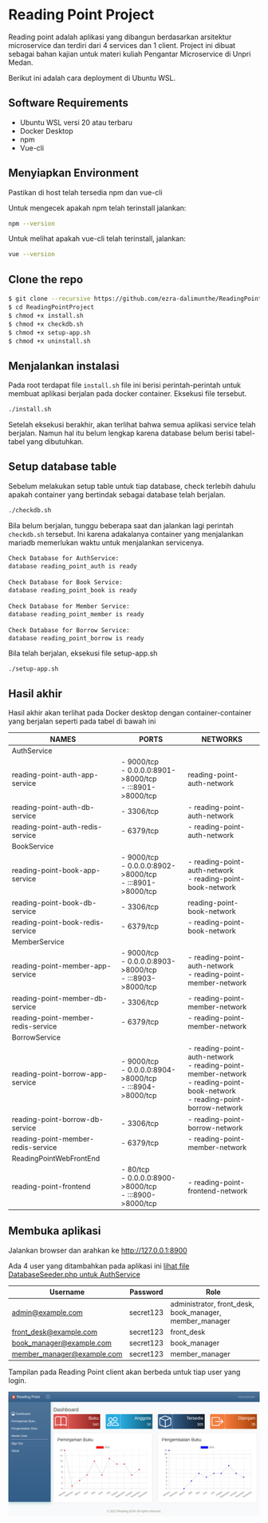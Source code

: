 # Reading Point Project

Reading point adalah aplikasi yang dibangun berdasarkan arsitektur microservice dan terdiri dari 4 services  dan 1 client. Project ini dibuat sebagai bahan kajian untuk materi kuliah Pengantar Microservice di Unpri Medan.

Berikut ini adalah cara deployment di Ubuntu WSL.

## Software Requirements 

- Ubuntu WSL versi 20 atau terbaru
- Docker Desktop
- npm
- Vue-cli 

## Menyiapkan Environment

Pastikan di host telah tersedia npm dan vue-cli

Untuk mengecek apakah npm telah terinstall jalankan:

```bash
npm --version
```

Untuk melihat apakah vue-cli telah terinstall, jalankan:

```bash
vue --version
```


## Clone the repo

```bash
$ git clone --recursive https://github.com/ezra-dalimunthe/ReadingPointProject.git
$ cd ReadingPointProject
$ chmod +x install.sh
$ chmod +x checkdb.sh
$ chmod +x setup-app.sh
$ chmod +x uninstall.sh
```

## Menjalankan instalasi 

Pada root terdapat file `install.sh` file ini berisi perintah-perintah untuk membuat aplikasi berjalan pada docker container. Eksekusi file tersebut.

```bash
./install.sh
```

Setelah eksekusi berakhir, akan terlihat bahwa semua aplikasi service telah berjalan. Namun hal itu belum lengkap karena database belum berisi tabel-tabel yang dibutuhkan.

## Setup database table

Sebelum melakukan setup table untuk tiap database, check terlebih dahulu apakah container yang bertindak sebagai database telah berjalan.


```bash
./checkdb.sh
```

Bila belum berjalan, tunggu beberapa saat dan jalankan lagi perintah `checkdb.sh` tersebut. Ini karena adakalanya container yang menjalankan mariadb memerlukan waktu untuk menjalankan servicenya.

```
Check Database for AuthService: 
database reading_point_auth is ready

Check Database for Book Service: 
database reading_point_book is ready

Check Database for Member Service: 
database reading_point_member is ready

Check Database for Borrow Service: 
database reading_point_borrow is ready

```

Bila telah berjalan, eksekusi file setup-app.sh

```bash
./setup-app.sh
```

## Hasil akhir

Hasil akhir akan terlihat pada Docker desktop dengan container-container yang berjalan seperti pada tabel di bawah ini


<table>
    <thead>
      <tr>
        <th title="name">NAMES</th>
        <th title="ports">PORTS</th>
        <th title="networks">NETWORKS</th>
      </tr>
    </thead>
    <tbody>
      <tr>
        <td>AuthService</td>
        <td></td>
        <td></td>
      </tr>
      <tr>
        <td>reading-point-auth-app-service</td>
        <td>
            - 9000/tcp<br>
            - 0.0.0.0:8901-&gt;8000/tcp<br>
            - :::8901-&gt;8000/tcp
        </td>
        <td>reading-point-auth-network</td>
      </tr>
      <tr>
        <td>reading-point-auth-db-service</td>
        <td>- 3306/tcp</td>
        <td>- reading-point-auth-network</td>
      </tr>
      <tr>
        <td>reading-point-auth-redis-service</td>
        <td>- 6379/tcp</td>
        <td>- reading-point-auth-network</td>
      </tr>
        <tr>
        <td >BookService</td>
        <td></td>
        <td></td>
      </tr>
      <tr>
        <td>reading-point-book-app-service
        </td>
        <td>
            - 9000/tcp<br>
            - 0.0.0.0:8902-&gt;8000/tcp<br>
            - :::8901-&gt;8000/tcp          
        </td>
        <td>
            - reading-point-auth-network<br>
            - reading-point-book-network<br>
        </td>
      </tr>
      <tr>
        <td>reading-point-book-db-service</td>
        <td>- 3306/tcp</td>
        <td>reading-point-book-network</td>
      </tr>
      <tr>
        <td>reading-point-book-redis-service</td>
        <td>- 6379/tcp</td>
        <td>- reading-point-book-network</td>
      </tr>
      <tr>
        <td >MemberService</td>
        <td></td>
        <td></td>
      </tr>
      <tr>
        <td>reading-point-member-app-service</td>
        <td>
            - 9000/tcp<br>
            - 0.0.0.0:8903-&gt;8000/tcp<br>
            - :::8903-&gt;8000/tcp          
        </td>
        <td>
            - reading-point-auth-network<br>
            - reading-point-member-network<br>
        </td>
      </tr>
      <tr>
        <td>reading-point-member-db-service</td>
        <td>- 3306/tcp</td>
        <td>- reading-point-member-network</td>
      </tr>
      <tr>
        <td>reading-point-member-redis-service</td>
        <td>- 6379/tcp</td>
        <td>- reading-point-member-network</td>
      </tr>
      <tr>
        <td >BorrowService</td>
        <td></td>
        <td></td>
      </tr>
      <tr>
        <td>reading-point-borrow-app-service</td>
        <td>          
            - 9000/tcp<br>
            - 0.0.0.0:8904-&gt;8000/tcp<br>
            - :::8904-&gt;8000/tcp          
        </td>
        <td>
          - reading-point-auth-network<br>
          - reading-point-member-network<br>
          - reading-point-book-network<br>
          - reading-point-borrow-network<br>
        </td>
      </tr>
      <tr>
        <td>reading-point-borrow-db-service</td>
        <td>- 3306/tcp</td>
        <td>- reading-point-borrow-network</td>
      </tr>
      <tr>
        <td>reading-point-member-redis-service</td>
        <td>- 6379/tcp</td>
        <td>- reading-point-member-network</td>
      </tr>
      <tr>
        <td >ReadingPointWebFrontEnd</td>
        <td></td>
        <td></td>
      </tr>
      <tr>
        <td>reading-point-frontend</td>
        <td>- 80/tcp<br>
        - 0.0.0.0:8900->8000/tcp<br>
        - :::8900->8000/tcp</td>
        <td>- reading-point-frontend-network</td>
      </tr>
    </tbody>
  </table>


## Membuka aplikasi

Jalankan browser dan arahkan ke http://127.0.0.1:8900 

Ada 4 user yang ditambahkan pada aplikasi ini [lihat file DatabaseSeeder.php untuk AuthService](https://github.com/ezra-dalimunthe/AuthService/blob/6a99b4a290d886bdb3b94d3788fcf0116babe712/database/seeders/DatabaseSeeder.php)

|Username| Password | Role|
|-|-|-|
|admin@example.com|secret123|administrator, front_desk, book_manager, member_manager|
|front_desk@example.com|secret123|front_desk|
|book_manager@example.com|secret123|book_manager|
|member_manager@example.com|secret123|member_manager|

Tampilan pada Reading Point client akan berbeda untuk tiap user yang login. 

![Reading Point Client](readingpoint.png "Reading-Point")